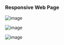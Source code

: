 <h3>Responsive Web Page </h3>


![image](https://github.com/Bhartendu-Pant/ResponsiveWebPages/assets/81458136/e36846be-72aa-4045-88cc-cf5ec7dd795f)




![image](https://github.com/Bhartendu-Pant/ResponsiveWebPages/assets/81458136/2ebe4a67-3cd1-47dd-a795-6170b15b47ea)




![image](https://github.com/Bhartendu-Pant/ResponsiveWebPages/assets/81458136/323de27d-a7f8-4c60-a559-9dc014530f33)
